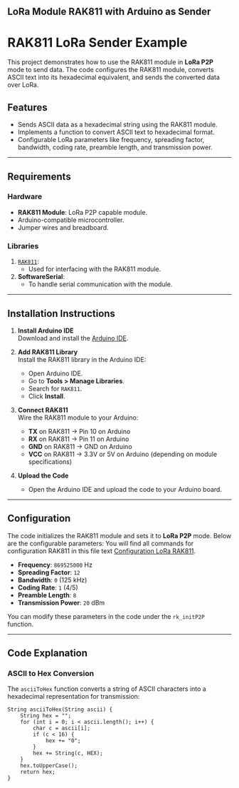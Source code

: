 ## LoRa Module RAK811 with Arduino as Sender
# RAK811 LoRa Sender Example

This project demonstrates how to use the RAK811 module in **LoRa P2P** mode to send data. The code configures the RAK811 module, converts ASCII text into its hexadecimal equivalent, and sends the converted data over LoRa.

## Features

- Sends ASCII data as a hexadecimal string using the RAK811 module.
- Implements a function to convert ASCII text to hexadecimal format.
- Configurable LoRa parameters like frequency, spreading factor, bandwidth, coding rate, preamble length, and transmission power.

---

## Requirements

### Hardware
- **RAK811 Module**: LoRa P2P capable module.
- Arduino-compatible microcontroller.
- Jumper wires and breadboard.

### Libraries
1. [`RAK811`](https://github.com/RAKWireless/RAK811-Arduino):
   - Used for interfacing with the RAK811 module.
2. **SoftwareSerial**:
   - To handle serial communication with the module.

---

## Installation Instructions

1. **Install Arduino IDE**  
   Download and install the [Arduino IDE](https://www.arduino.cc/en/software).

2. **Add RAK811 Library**  
   Install the RAK811 library in the Arduino IDE:
   - Open Arduino IDE.
   - Go to **Tools > Manage Libraries**.
   - Search for `RAK811`.
   - Click **Install**.

3. **Connect RAK811**  
   Wire the RAK811 module to your Arduino:
   - **TX** on RAK811 → Pin 10 on Arduino
   - **RX** on RAK811 → Pin 11 on Arduino
   - **GND** on RAK811 → GND on Arduino
   - **VCC** on RAK811 → 3.3V or 5V on Arduino (depending on module specifications)

4. **Upload the Code**  
   - Open the Arduino IDE and upload the code to your Arduino board.

---

## Configuration

The code initializes the RAK811 module and sets it to **LoRa P2P** mode. Below are the configurable parameters:
  You will find all commands for configuration RAK811 in this file text [Configuration LoRa RAK811]([https://www.arduino.cc/en/software](https://github.com/rahebsaeed/All-my-projects-Arduino/blob/main/configuration%20loard%20rak811.txt)).
- **Frequency**: `869525000` Hz  
- **Spreading Factor**: `12`  
- **Bandwidth**: `0` (125 kHz)  
- **Coding Rate**: `1` (4/5)  
- **Preamble Length**: `8`  
- **Transmission Power**: `20` dBm  

You can modify these parameters in the code under the `rk_initP2P` function.

---

## Code Explanation

### ASCII to Hex Conversion
The `asciiToHex` function converts a string of ASCII characters into a hexadecimal representation for transmission:

```
String asciiToHex(String ascii) {
    String hex = "";
    for (int i = 0; i < ascii.length(); i++) {
        char c = ascii[i];
        if (c < 16) {
            hex += "0";
        }
        hex += String(c, HEX);
    }
    hex.toUpperCase();
    return hex;
}
```
